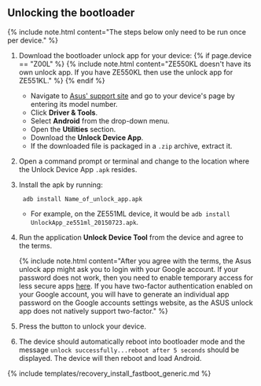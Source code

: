 ## Unlocking the bootloader

{% include note.html content="The steps below only need to be run once per device." %}

1. Download the bootloader unlock app for your device:
{% if page.device == "Z00L" %}
    {% include note.html content="ZE550KL doesn't have its own unlock app. If you have ZE550KL then use the unlock app for ZE551KL." %}
{% endif %}
    * Navigate to [Asus' support site](https://www.asus.com/support) and go to your device's page by entering its model number.
    * Click **Driver & Tools**.
    * Select **Android** from the drop-down menu.
    * Open the **Utilities** section.
    * Download the **Unlock Device App**.
    * If the downloaded file is packaged in a `.zip` archive, extract it.
2. Open a command prompt or terminal and change to the location where the Unlock Device App `.apk` resides.
3. Install the apk by running:

        adb install Name_of_unlock_app.apk
    
    * For example, on the ZE551ML device, it would be `adb install UnlockApp_ze551ml_20150723.apk`.

4. Run the application **Unlock Device Tool** from the device and agree to the terms.

    {% include note.html content="After you agree with the terms, the Asus unlock app might ask you to login with your Google account. If your password does not work, then you need to enable temporary access for less secure apps [here](https://www.google.com/settings/security/lesssecureapps). If you have two-factor authentication enabled on your Google account, you will have to generate an individual app password on the Google accounts settings website, as the ASUS unlock app does not natively support two-factor." %}

5. Press the button to unlock your device.
6. The device should automatically reboot into bootloader mode and the message `unlock successfully...reboot after 5 seconds` should be displayed. The device will then reboot and load Android.

{% include templates/recovery_install_fastboot_generic.md %}
